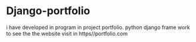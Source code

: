 # Django-portfolio
i have developed in program in project portfolio. python django frame work  to see the the website visit in https//portfolio.com 
